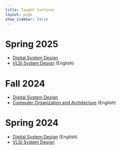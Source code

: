 ```yaml
---
title: Taught lectures
layout: page
show_sidebar: false
---
```


# Spring 2025
- <a href="https://github.com/relacslab/my_documents/blob/main/syllabus-dsd.pdf" target="_blank">Digital System Design</a> 
- <a href="https://github.com/relacslab/my_documents/blob/main/syllabus-vlsi.pdf" target="_blank">VLSI System Design</a> (English)

# Fall 2024
- <a href="https://github.com/relacslab/my_documents/blob/main/syllabus-dsd.pdf" target="_blank">Digital System Design</a>
- <a href="https://github.com/relacslab/my_documents/blob/main/syllabus-coa.pdf" target="_blank">Computer Organization and Architecture</a> (English)

# Spring 2024
- <a href="https://github.com/relacslab/my_documents/blob/main/syllabus-dsd.pdf" target="_blank">Digital System Design</a> (English)
- <a href="https://github.com/relacslab/my_documents/blob/main/syllabus-vlsi.pdf" target="_blank">VLSI System Design</a>

